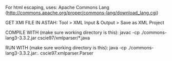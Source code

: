 For html escaping, uses: Apache Commons Lang (http://commons.apache.org/proper/commons-lang/download_lang.cgi)

GET XMI FILE IN ASTAH:
Tool > XML Input & Output > Save as XML Project

COMPILE WITH (make sure working directory is this):
javac -cp ./commons-lang3-3.3.2.jar cscie97/xmlparser/*.java

RUN WITH (make sure working directory is this):
java -cp ./commons-lang3-3.3.2.jar:. cscie97.xmlparser.Parser <xmi file> <output html file>